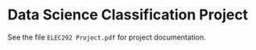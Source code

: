 # Data Science Classification Project

See the file `ELEC292 Project.pdf` for project documentation.
